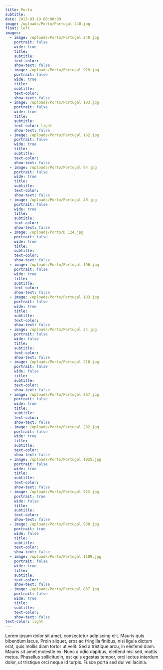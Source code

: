 ```yaml
---
title: Porto
subtitle:
date: 2013-03-19 00:00:00
image: /uploads/Porto/Portugal 240.jpg
float: left
images:
  - image: /uploads/Porto/Portugal 240.jpg
    portrait: false
    wide: true
    title:
    subtitle:
    text-color:
    show-text: false
  - image: /uploads/Porto/Portugal 929.jpg
    portrait: false
    wide: true
    title:
    subtitle:
    text-color:
    show-text: false
  - image: /uploads/Porto/Portugal 103.jpg
    portrait: false
    wide: true
    title:
    subtitle:
    text-color: light
    show-text: false
  - image: /uploads/Porto/Portugal 162.jpg
    portrait: false
    wide: true
    title:
    subtitle:
    text-color:
    show-text: false
  - image: /uploads/Porto/Portugal 94.jpg
    portrait: false
    wide: true
    title:
    subtitle:
    text-color:
    show-text: false
  - image: /uploads/Porto/Portugal 40.jpg
    portrait: false
    wide: true
    title:
    subtitle:
    text-color:
    show-text: false
  - image: /uploads/Porto/D 124.jpg
    portrait: false
    wide: true
    title:
    subtitle:
    text-color:
    show-text: false
  - image: /uploads/Porto/Portugal 196.jpg
    portrait: false
    wide: true
    title:
    subtitle:
    text-color:
    show-text: false
  - image: /uploads/Porto/Portugal 183.jpg
    portrait: false
    wide: true
    title:
    subtitle:
    text-color:
    show-text: false
  - image: /uploads/Porto/Portugal 24.jpg
    portrait: false
    wide: false
    title:
    subtitle:
    text-color:
    show-text: false
  - image: /uploads/Porto/Portugal 210.jpg
    portrait: false
    wide: false
    title:
    subtitle:
    text-color:
    show-text: false
  - image: /uploads/Porto/Portugal 267.jpg
    portrait: false
    wide: true
    title:
    subtitle:
    text-color:
    show-text: false
  - image: /uploads/Porto/Portugal 282.jpg
    portrait: false
    wide: true
    title:
    subtitle:
    text-color:
    show-text: false
  - image: /uploads/Porto/Portugal 1025.jpg
    portrait: false
    wide: true
    title:
    subtitle:
    text-color:
    show-text: false
  - image: /uploads/Porto/Portugal 922.jpg
    portrait: true
    wide: false
    title:
    subtitle:
    text-color:
    show-text: false
  - image: /uploads/Porto/Portugal 930.jpg
    portrait: true
    wide: false
    title:
    subtitle:
    text-color:
    show-text: false
  - image: /uploads/Porto/Portugal 1189.jpg
    portrait: false
    wide: true
    title:
    subtitle:
    text-color:
    show-text: false
  - image: /uploads/Porto/Portugal 837.jpg
    portrait: false
    wide: true
    title:
    subtitle:
    text-color:
    show-text: false
text-color: light
---
```



Lorem ipsum dolor sit amet, consectetur adipiscing elit. Mauris quis bibendum lacus. Proin aliquet, eros ac fringilla finibus, nisi ligula dictum erat, quis mollis diam tortor ut velit. Sed a tristique arcu, in eleifend diam. Mauris sit amet molestie ex. Nunc a odio dapibus, eleifend nisi sed, mattis metus. Phasellus sollicitudin, est quis egestas tempor, orci lectus interdum dolor, ut tristique orci neque id turpis. Fusce porta sed dui vel lacinia.